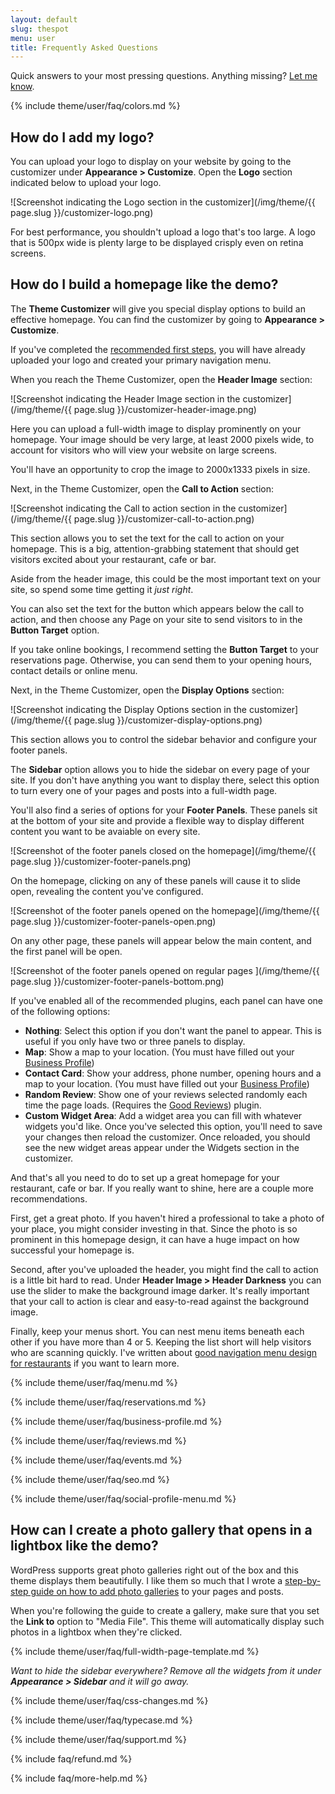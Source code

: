 ```yaml
---
layout: default
slug: thespot
menu: user
title: Frequently Asked Questions
---
```

Quick answers to your most pressing questions. Anything missing? [Let me know](https://www.fivestarplugins.com/about/support/).

{% include theme/user/faq/colors.md %}

## <a name="logo"></a> How do I add my logo?

You can upload your logo to display on your website by going to the customizer under **Appearance > Customize**. Open the **Logo** section indicated below to upload your logo.

![Screenshot indicating the Logo section in the customizer](/img/theme/{{ page.slug }}/customizer-logo.png)

For best performance, you shouldn't upload a logo that's too large. A logo that is 500px wide is plenty large to be displayed crisply even on retina screens.

## <a name="homepage"></a> How do I build a homepage like the demo?

The **Theme Customizer** will give you special display options to build an effective homepage. You can find the customizer by going to **Appearance > Customize**.

If you've completed the [recommended first steps](getting-started/first-steps), you will have already uploaded your logo and created your primary navigation menu.

When you reach the Theme Customizer, open the **Header Image** section:

![Screenshot indicating the Header Image section in the customizer](/img/theme/{{ page.slug }}/customizer-header-image.png)

Here you can upload a full-width image to display prominently on your homepage. Your image should be very large, at least 2000 pixels wide, to account for visitors who will view your website on large screens.

You'll have an opportunity to crop the image to 2000x1333 pixels in size.

Next, in the Theme Customizer, open the **Call to Action** section:

![Screenshot indicating the Call to action section in the customizer](/img/theme/{{ page.slug }}/customizer-call-to-action.png)

This section allows you to set the text for the call to action on your homepage. This is a big, attention-grabbing statement that should get visitors excited about your restaurant, cafe or bar.

Aside from the header image, this could be the most important text on your site, so spend some time getting it *just right*.

You can also set the text for the button which appears below the call to action, and then choose any Page on your site to send visitors to in the **Button Target** option.

If you take online bookings, I recommend setting the **Button Target** to your reservations page. Otherwise, you can send them to your opening hours, contact details or online menu.

Next, in the Theme Customizer, open the **Display Options** section:

![Screenshot indicating the Display Options section in the customizer](/img/theme/{{ page.slug }}/customizer-display-options.png)

This section allows you to control the sidebar behavior and configure your footer panels.

The **Sidebar** option allows you to hide the sidebar on every page of your site. If you don't have anything you want to display there, select this option to turn every one of your pages and posts into a full-width page.

You'll also find a series of options for your **Footer Panels**. These panels sit at the bottom of your site and provide a flexible way to display different content you want to be avaiable on every site.

![Screenshot of the footer panels closed on the homepage](/img/theme/{{ page.slug }}/customizer-footer-panels.png)

On the homepage, clicking on any of these panels will cause it to slide open, revealing the content you've configured.

![Screenshot of the footer panels opened on the homepage](/img/theme/{{ page.slug }}/customizer-footer-panels-open.png)

On any other page, these panels will appear below the main content, and the first panel will be open.

![Screenshot of the footer panels opened on regular pages ](/img/theme/{{ page.slug }}/customizer-footer-panels-bottom.png)

If you've enabled all of the recommended plugins, each panel can have one of the following options:

- **Nothing**: Select this option if you don't want the panel to appear. This is useful if you only have two or three panels to display.
- **Map**: Show a map to your location. (You must have filled out your [Business Profile](getting-started/first-steps#set-up-your-business-profile))
- **Contact Card**: Show your address, phone number, opening hours and a map to your location. (You must have filled out your [Business Profile](getting-started/first-steps#set-up-your-business-profile))
- **Random Review**: Show one of your reviews selected randomly each time the page loads. (Requires the [Good Reviews](plugins#good-reviews-wp)) plugin.
- **Custom Widget Area**: Add a widget area you can fill with whatever widgets you'd like. Once you've selected this option, you'll need to save your changes then reload the customizer. Once reloaded, you should see the new widget areas appear under the Widgets section in the customizer.

And that's all you need to do to set up a great homepage for your restaurant, cafe or bar. If you really want to shine, here are a couple more recommendations.

First, get a great photo. If you haven't hired a professional to take a photo of your place, you might consider investing in that. Since the photo is so prominent in this homepage design, it can have a huge impact on how successful your homepage is.

Second, after you've uploaded the header, you might find the call to action is a little bit hard to read. Under **Header Image > Header Darkness** you can use the slider to make the background image darker. It's really important that your call to action is clear and easy-to-read against the background image.

Finally, keep your menus short. You can nest menu items beneath each other if you have more than 4 or 5. Keeping the list short will help visitors who are scanning quickly. I've written about [good navigation menu design for restaurants](https://www.fivestarplugins.com/2016/04/19/build-good-navigation-menu-restaurants/) if you want to learn more.

{% include theme/user/faq/menu.md %}

{% include theme/user/faq/reservations.md %}

{% include theme/user/faq/business-profile.md %}

{% include theme/user/faq/reviews.md %}

{% include theme/user/faq/events.md %}

{% include theme/user/faq/seo.md %}

{% include theme/user/faq/social-profile-menu.md %}

## <a name="photo-gallery"></a> How can I create a photo gallery that opens in a lightbox like the demo?

WordPress supports great photo galleries right out of the box and this theme displays them beautifully. I like them so much that I wrote a [step-by-step guide on how to add photo galleries](https://www.fivestarplugins.com/2015/12/08/creating-photo-galleries-the-wordpress-way/) to your pages and posts.

When you're following the guide to create a gallery, make sure that you set the **Link to** option to "Media File". This theme will automatically display such photos in a lightbox when they're clicked.

{% include theme/user/faq/full-width-page-template.md %}

*Want to hide the sidebar everywhere? Remove all the widgets from it under __Appearance > Sidebar__ and it will go away.*

{% include theme/user/faq/css-changes.md %}

{% include theme/user/faq/typecase.md %}

{% include theme/user/faq/support.md %}

{% include faq/refund.md %}

{% include faq/more-help.md %}
